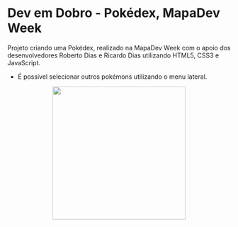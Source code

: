 # Dev em Dobro - Pokédex, MapaDev Week
Projeto criando uma Pokédex, realizado na MapaDev Week com o apoio dos desenvolvedores Roberto Dias e Ricardo Dias utilizando HTML5, CSS3 e JavaScript.

* É possivel selecionar outros pokémons utilizando o menu lateral.

<div align="center">
<img src="https://user-images.githubusercontent.com/103261709/171702220-519e83cb-2bca-4ed8-b2ad-047016256604.png" width="300px">
</div>
